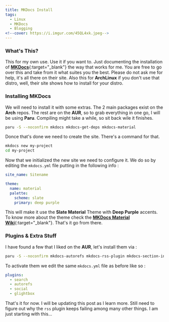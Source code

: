 ```yaml
---
title: MKDocs Install
tags:
  - Linux
  - MKDocs
  - Blogging
<!--cover: https://i.imgur.com/45QL4xk.jpeg-->
---
```

### What's This?

This for my own use. Use it if you want to. Just documenting the installation of [**MKDocs**](https://www.mkdocs.org){:target="_blank"} the way that works for me. You are free to go over this and take from it what suites you the best. Please do not ask me for help, it's all there on their site. Also this for **ArchLinux** if you don't use that distro, well, their site shows how to install for your distro.

### Installing MKDocs

We will need to install it with some extras. The 2 main packages exist on the **Arch** repos. The rest are on the **AUR**, so to grab everything in one go, I will be using **Paru**. Compiling might take a while, so sit back wile it finishes.

```Bash
paru -S --noconfirm mkdocs mkdocs-get-deps mkdocs-material
```

Donce that's done we need to create the site. There's a command for that.

```Bash
mkdocs new my-project
cd my-project
```

Now that we initialized the new site we need to configure it. We do so by editing the `mkdocs.yml` file putting in the following info :

```YAML
site_name: Sitename

theme:
  name: material
  palette:
    scheme: slate
    primary: deep purple
```

This will make it use the **Slate Material** Theme with **Deep Purple** accents. To know more about the theme check the [**MKDocs Material Wiki**](https://squidfunk.github.io/mkdocs-material/getting-started/){:target="_blank"}. That's it go from there.

### Plugins & Extra Stuff

I have found a few that I liked on the **AUR**, let's install them via :

```Bash
paru -S --noconfirm mkdocs-autorefs mkdocs-rss-plugin mkdocs-section-index mkdocs-glightbox mkdocs-backlinks-plugin mkdocs-redirects mkdocs-ezlinks-plugin
```

To activate them we edit the same `mkdocs.yml` file as before like so :

```YAML
plugins:
  - search
  - autorefs
  - social
  - glightbox
```

That's it for now. I will be updating this post as I learn more. Still need to figure out why the `rss` plugin keeps failing among many other things. I am just starting with this...


